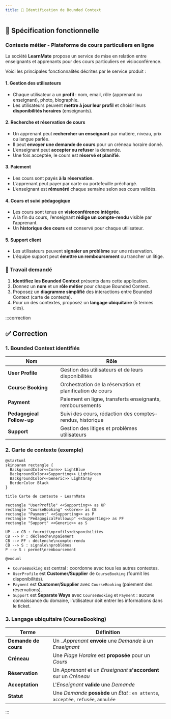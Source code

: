 ```yaml
---
title: 🧪 Identification de Bounded Context
---
```


## 📝 Spécification fonctionnelle

### **Contexte métier - Plateforme de cours particuliers en ligne**

La société **LearnMate** propose un service de mise en relation entre enseignants et apprenants pour des cours particuliers en visioconférence.

Voici les principales fonctionnalités décrites par le service produit :

#### 1. Gestion des utilisateurs

* Chaque utilisateur a un **profil** : nom, email, rôle (apprenant ou enseignant), photo, biographie.
* Les utilisateurs peuvent **mettre à jour leur profil** et choisir leurs **disponibilités horaires** (enseignants).

#### 2. Recherche et réservation de cours

* Un apprenant peut **rechercher un enseignant** par matière, niveau, prix ou langue parlée.
* Il peut **envoyer une demande de cours** pour un créneau horaire donné.
* L’enseignant peut **accepter ou refuser** la demande.
* Une fois acceptée, le cours est **réservé et planifié**.

#### 3. Paiement

* Les cours sont payés **à la réservation**.
* L’apprenant peut payer par carte ou portefeuille préchargé.
* L’enseignant est **rémunéré** chaque semaine selon ses cours validés.

#### 4. Cours et suivi pédagogique

* Les cours sont tenus en **visioconférence intégrée**.
* À la fin du cours, l’enseignant **rédige un compte-rendu** visible par l’apprenant.
* Un **historique des cours** est conservé pour chaque utilisateur.

#### 5. Support client

* Les utilisateurs peuvent **signaler un problème** sur une réservation.
* L’équipe support peut **émettre un remboursement** ou trancher un litige.

### 🎯 Travail demandé

1. **Identifiez les Bounded Context** présents dans cette application.
2. Donnez un **nom** et un **rôle métier** pour chaque Bounded Context.
3. Proposez un **diagramme simplifié** des interactions entre Bounded Context (carte de contexte).
4. Pour un des contextes, proposez un **langage ubiquitaire** (5 termes clés).

:::correction
## ✅ Correction

### 1. **Bounded Context identifiés**

| Nom                       | Rôle                                                      |
| ------------------------- | --------------------------------------------------------- |
| **User Profile**          | Gestion des utilisateurs et de leurs disponibilités       |
| **Course Booking**        | Orchestration de la réservation et planification de cours |
| **Payment**               | Paiement en ligne, transferts enseignants, remboursements |
| **Pedagogical Follow-up** | Suivi des cours, rédaction des comptes-rendus, historique |
| **Support**               | Gestion des litiges et problèmes utilisateurs             |


### 2. **Carte de contexte (exemple)**

```plantuml
@startuml
skinparam rectangle {
  BackgroundColor<<Core>> LightBlue
  BackgroundColor<<Supporting>> LightGreen
  BackgroundColor<<Generic>> LightGray
  BorderColor Black
}

title Carte de contexte - LearnMate

rectangle "UserProfile" <<Supporting>> as UP
rectangle "CourseBooking" <<Core>> as CB
rectangle "Payment" <<Supporting>> as P
rectangle "PedagogicalFollowup" <<Supporting>> as PF
rectangle "Support" <<Generic>> as S

UP --> CB : fournit\nprofils+disponibilités
CB --> P : déclenche\npaiement
CB --> PF : déclenche\ncompte-rendu
CB --> S : signale\nproblèmes
P --> S : permet\nremboursement

@enduml
```

* `CourseBooking` est central : coordonne avec tous les autres contextes.
* `UserProfile` est **Customer/Supplier** de `CourseBooking` (fournit les disponibilités).
* `Payment` est **Customer/Supplier** avec `CourseBooking` (paiement des réservations).
* `Support` est **Separate Ways** avec `CourseBooking` et `Payment` : aucune connaissance du domaine, l'utilisateur doit entrer les informations dans le ticket.

### 3. **Langage ubiquitaire (CourseBooking)**

| Terme                | Définition                                                  |
| -------------------- | ----------------------------------------------------------- |
| **Demande de cours** | Un __Apprenant_ **envoie** une _Demande_ à un _Enseignant_            |
| **Créneau**          | Une _Plage Horaire_ est **proposée** pour un _Cours_                        |
| **Réservation**      | Un _Apprenant_ et un _Enseignant_ **s'accordent** sur un _Créneau_  |
| **Acceptation**      | L'_Enseignant_ **valide** une _Demande_ |
| **Statut**           | Une _Demande_ **possède** un _État_ : `en attente`, `acceptée`, `refusée`, `annulée` |


:::
